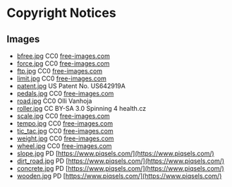 Copyright Notices
=================

Images
------

- [bfree.jpg](/public/images/bfree.jpg) CC0 [free-images.com](https://free-images.com/)
- [force.jpg](/public/images/cards/force.jpg) CC0 [free-images.com](https://free-images.com/)
- [ftp.jpg](/public/images/cards/ftp.jpg) CC0 [free-images.com](https://free-images.com/)
- [limit.jpg](/public/images/cards/limit.jpg) CC0 [free-images.com](https://free-images.com/)
- [patent.jpg](/public/images/cards/patent.jpg) US Patent No. US642919A
- [pedals.jpg](/public/images/cards/pedals.jpg) CC0 [free-images.com](https://free-images.com/)
- [road.jpg](/public/images/cards/road.jpg) CC0 Olli Vanhoja
- [roller.jpg](/bfree/public/images/roller.jpg) CC BY-SA 3.0 Spinning 4 health.cz
- [scale.jpg](/public/images/cards/scale.jpg) CC0 [free-images.com](https://free-images.com/)
- [tempo.jpg](/public/images/cards/tempo.jpg) CC0 [free-images.com](https://free-images.com/)
- [tic_tac.jpg](/public/images/cards/tic_tac.jpg) CC0 [free-images.com](https://free-images.com/)
- [weight.jpg](/public/images/cards/weight.jpg) CC0 [free-images.com](https://free-images.com/)
- [wheel.jpg](/public/images/cards/wheel.jpg) CC0 [free-images.com](https://free-images.com/)
- [slope.jpg](public/images/cards/slope.jpg) PD [https://www.piqsels.com/](https://www.piqsels.com/)
- [dirt_road.jpg](public/images/cards/dirt_road.jpg) PD [https://www.piqsels.com/](https://www.piqsels.com/)
- [concrete.jpg](public/images/cards/concrete.jpg) PD [https://www.piqsels.com/](https://www.piqsels.com/)
- [wooden.jpg](public/images/cards/wooden.jpg) PD [https://www.piqsels.com/](https://www.piqsels.com/)
